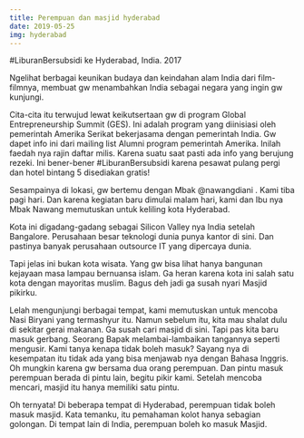 ```yaml
---
title: Perempuan dan masjid hyderabad
date: 2019-05-25
img: hyderabad
---
```

#LiburanBersubsidi ke Hyderabad, India. 2017

Ngelihat berbagai keunikan budaya dan keindahan alam India dari film-filmnya, membuat gw menambahkan India sebagai negara yang ingin gw kunjungi.

Cita-cita itu terwujud lewat keikutsertaan gw di program Global Entrepreneurship Summit (GES). Ini adalah program yang diinisiasi oleh pemerintah Amerika Serikat  bekerjasama dengan pemerintah India. Gw dapet info ini dari mailing list Alumni program pemerintah Amerika. Inilah faedah nya rajin daftar milis. Karena suatu saat pasti ada info yang berujung rezeki. Ini bener-bener #LiburanBersubsidi karena pesawat pulang pergi dan hotel bintang 5 disediakan gratis!

Sesampainya di lokasi, gw bertemu dengan Mbak @nawangdiani . Kami tiba pagi hari. Dan karena kegiatan baru dimulai malam hari, kami dan Ibu nya Mbak Nawang memutuskan untuk keliling kota Hyderabad.

Kota ini digadang-gadang sebagai Silicon Valley nya India setelah Bangalore. Perusahaan besar teknologi dunia punya kantor di sini. Dan pastinya banyak perusahaan outsource IT yang dipercaya dunia.

Tapi jelas ini bukan kota wisata. Yang gw bisa lihat hanya bangunan kejayaan masa lampau bernuansa islam. Ga heran karena kota ini salah satu kota dengan mayoritas muslim. Bagus deh jadi ga susah nyari Masjid pikirku.

Lelah mengunjungi berbagai tempat, kami memutuskan untuk mencoba Nasi Biryani yang termashyur itu. Namun sebelum itu, kita mau shalat dulu di sekitar gerai makanan. Ga susah cari masjid di sini. Tapi pas kita baru masuk gerbang. Seorang Bapak melambai-lambaikan tangannya seperti mengusir. Kami tanya kenapa tidak boleh masuk? Sayang nya di kesempatan itu tidak ada yang bisa menjawab nya dengan Bahasa Inggris. Oh mungkin karena gw bersama dua orang perempuan. Dan pintu masuk perempuan berada di pintu lain, begitu pikir kami. Setelah mencoba mencari, masjid itu hanya memiliki satu pintu.

Oh ternyata! Di beberapa tempat di Hyderabad, perempuan tidak boleh masuk masjid. Kata temanku, itu pemahaman kolot hanya sebagian golongan. Di tempat lain di India, perempuan boleh ko masuk Masjid.